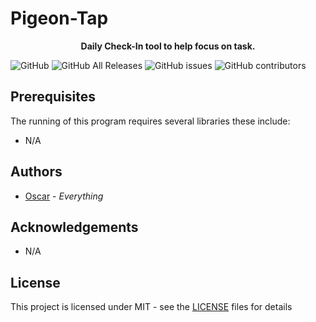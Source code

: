 # Pigeon-Tap

<p align="center">
    <b> Daily Check-In tool to help focus on task.</b>
</p>

![GitHub](https://img.shields.io/github/license/blue-1ms/Pigeon-Tap)
![GitHub All Releases](https://img.shields.io/github/downloads/blue-1ms/Pigeon-Tap/total)
![GitHub issues](https://img.shields.io/github/issues/blue-1ms/Pigeon-Tap)
![GitHub contributors](https://img.shields.io/github/contributors/blue-1ms/Pigeon-Tap)


## Prerequisites

The running of this program requires several libraries these include:

* N/A

## Authors


* [Oscar](https://github.com/blue-1ms) - *Everything*

## Acknowledgements

* N/A

## License

This project is licensed under MIT - see the [LICENSE](https://github.com/blue-1ms/Pigeon-Tap/blob/master/LICENSE) files for details

